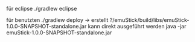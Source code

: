 für eclipse
./gradlew eclipse

für benutzten
./gradlew deploy
-> erstellt ?/emuStick/build/libs/emuStick-1.0.0-SNAPSHOT-standalone.jar
kann direkt ausgeführt werden
java -jar emuStick-1.0.0-SNAPSHOT-standalone.jar
